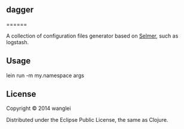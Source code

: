 ## dagger
======

A collection of configuration files generator based on [Selmer](https://github.com/yogthos/Selmer), such as logstash.


## Usage
lein run -m my.namespace args


## License

Copyright © 2014 wanglei

Distributed under the Eclipse Public License, the same as Clojure.